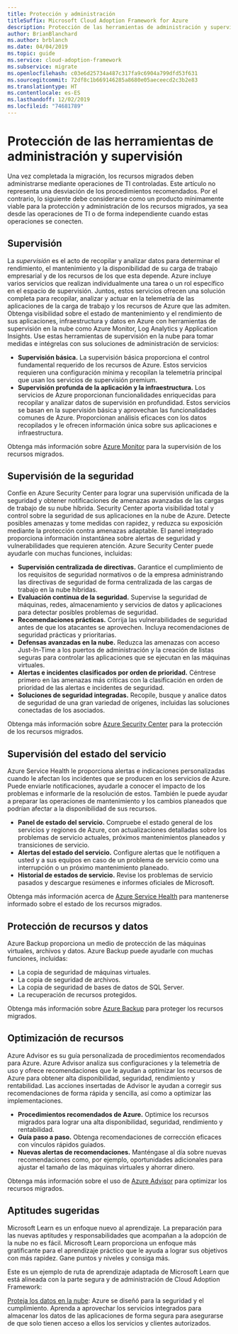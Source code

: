 ```yaml
---
title: Protección y administración
titleSuffix: Microsoft Cloud Adoption Framework for Azure
description: Protección de las herramientas de administración y supervisión
author: BrianBlanchard
ms.author: brblanch
ms.date: 04/04/2019
ms.topic: guide
ms.service: cloud-adoption-framework
ms.subservice: migrate
ms.openlocfilehash: c03e6d25734a487c317fa9c6904a799dfd53f631
ms.sourcegitcommit: 72df8c1b669146285a8680e05aeceecd2c3b2e83
ms.translationtype: HT
ms.contentlocale: es-ES
ms.lasthandoff: 12/02/2019
ms.locfileid: "74681789"
---
```

# <a name="secure-monitoring-and-management-tools"></a>Protección de las herramientas de administración y supervisión

Una vez completada la migración, los recursos migrados deben administrarse mediante operaciones de TI controladas. Este artículo no representa una desviación de los procedimientos recomendados. Por el contrario, lo siguiente debe considerarse como un producto mínimamente viable para la protección y administración de los recursos migrados, ya sea desde las operaciones de TI o de forma independiente cuando estas operaciones se conecten.

## <a name="monitoring"></a>Supervisión

La *supervisión* es el acto de recopilar y analizar datos para determinar el rendimiento, el mantenimiento y la disponibilidad de su carga de trabajo empresarial y de los recursos de los que esta depende. Azure incluye varios servicios que realizan individualmente una tarea o un rol específico en el espacio de supervisión. Juntos, estos servicios ofrecen una solución completa para recopilar, analizar y actuar en la telemetría de las aplicaciones de la carga de trabajo y los recursos de Azure que las admiten. Obtenga visibilidad sobre el estado de mantenimiento y el rendimiento de sus aplicaciones, infraestructura y datos en Azure con herramientas de supervisión en la nube como Azure Monitor, Log Analytics y Application Insights. Use estas herramientas de supervisión en la nube para tomar medidas e intégrelas con sus soluciones de administración de servicios:

- **Supervisión básica.** La supervisión básica proporciona el control fundamental requerido de los recursos de Azure. Estos servicios requieren una configuración mínima y recopilan la telemetría principal que usan los servicios de supervisión premium.
- **Supervisión profunda de la aplicación y la infraestructura.** Los servicios de Azure proporcionan funcionalidades enriquecidas para recopilar y analizar datos de supervisión en profundidad. Estos servicios se basan en la supervisión básica y aprovechan las funcionalidades comunes de Azure. Proporcionan análisis eficaces con los datos recopilados y le ofrecen información única sobre sus aplicaciones e infraestructura.

Obtenga más información sobre [Azure Monitor](https://docs.microsoft.com/azure/azure-monitor/overview) para la supervisión de los recursos migrados.

## <a name="security-monitoring"></a>Supervisión de la seguridad

Confíe en Azure Security Center para lograr una supervisión unificada de la seguridad y obtener notificaciones de amenazas avanzadas de las cargas de trabajo de su nube híbrida. Security Center aporta visibilidad total y control sobre la seguridad de sus aplicaciones en la nube de Azure. Detecte posibles amenazas y tome medidas con rapidez, y reduzca su exposición mediante la protección contra amenazas adaptable. El panel integrado proporciona información instantánea sobre alertas de seguridad y vulnerabilidades que requieren atención. Azure Security Center puede ayudarle con muchas funciones, incluidas:

- **Supervisión centralizada de directivas.** Garantice el cumplimiento de los requisitos de seguridad normativos o de la empresa administrando las directivas de seguridad de forma centralizada de las cargas de trabajo en la nube híbridas.
- **Evaluación continua de la seguridad.** Supervise la seguridad de máquinas, redes, almacenamiento y servicios de datos y aplicaciones para detectar posibles problemas de seguridad.
- **Recomendaciones prácticas.** Corrija las vulnerabilidades de seguridad antes de que los atacantes se aprovechen. Incluya recomendaciones de seguridad prácticas y prioritarias.
- **Defensas avanzadas en la nube.** Reduzca las amenazas con acceso Just-In-Time a los puertos de administración y la creación de listas seguras para controlar las aplicaciones que se ejecutan en las máquinas virtuales.
- **Alertas e incidentes clasificados por orden de prioridad.** Céntrese primero en las amenazas más críticas con la clasificación en orden de prioridad de las alertas e incidentes de seguridad.
- **Soluciones de seguridad integradas.** Recopile, busque y analice datos de seguridad de una gran variedad de orígenes, incluidas las soluciones conectadas de los asociados.

Obtenga más información sobre [Azure Security Center](https://docs.microsoft.com/azure/security-center) para la protección de los recursos migrados.

## <a name="service-health-monitoring"></a>Supervisión del estado del servicio

Azure Service Health le proporciona alertas e indicaciones personalizadas cuando le afectan los incidentes que se producen en los servicios de Azure. Puede enviarle notificaciones, ayudarle a conocer el impacto de los problemas e informarle de la resolución de estos. También le puede ayudar a preparar las operaciones de mantenimiento y los cambios planeados que podrían afectar a la disponibilidad de sus recursos.

- **Panel de estado del servicio.** Compruebe el estado general de los servicios y regiones de Azure, con actualizaciones detalladas sobre los problemas de servicio actuales, próximos mantenimientos planeados y transiciones de servicio.
- **Alertas del estado del servicio.** Configure alertas que le notifiquen a usted y a sus equipos en caso de un problema de servicio como una interrupción o un próximo mantenimiento planeado.
- **Historial de estados de servicio.** Revise los problemas de servicio pasados y descargue resúmenes e informes oficiales de Microsoft.

Obtenga más información acerca de [Azure Service Health](https://docs.microsoft.com/azure/service-health) para mantenerse informado sobre el estado de los recursos migrados.

## <a name="protect-assets-and-data"></a>Protección de recursos y datos

Azure Backup proporciona un medio de protección de las máquinas virtuales, archivos y datos. Azure Backup puede ayudarle con muchas funciones, incluidas:

- La copia de seguridad de máquinas virtuales.
- La copia de seguridad de archivos.
- La copia de seguridad de bases de datos de SQL Server.
- La recuperación de recursos protegidos.

Obtenga más información sobre [Azure Backup](https://docs.microsoft.com/azure/backup) para proteger los recursos migrados.

## <a name="optimize-resources"></a>Optimización de recursos

Azure Advisor es su guía personalizada de procedimientos recomendados para Azure. Azure Advisor analiza sus configuraciones y la telemetría de uso y ofrece recomendaciones que le ayudan a optimizar los recursos de Azure para obtener alta disponibilidad, seguridad, rendimiento y rentabilidad. Las acciones insertadas de Advisor le ayudan a corregir sus recomendaciones de forma rápida y sencilla, así como a optimizar las implementaciones.

- **Procedimientos recomendados de Azure.** Optimice los recursos migrados para lograr una alta disponibilidad, seguridad, rendimiento y rentabilidad.
- **Guía paso a paso.** Obtenga recomendaciones de corrección eficaces con vínculos rápidos guiados.
- **Nuevas alertas de recomendaciones.** Manténgase al día sobre nuevas recomendaciones como, por ejemplo, oportunidades adicionales para ajustar el tamaño de las máquinas virtuales y ahorrar dinero.

Obtenga más información sobre el uso de [Azure Advisor](https://docs.microsoft.com/azure/advisor/advisor-overview) para optimizar los recursos migrados.

## <a name="suggested-skills"></a>Aptitudes sugeridas

Microsoft Learn es un enfoque nuevo al aprendizaje. La preparación para las nuevas aptitudes y responsabilidades que acompañan a la adopción de la nube no es fácil. Microsoft Learn proporciona un enfoque más gratificante para el aprendizaje práctico que le ayuda a lograr sus objetivos con más rapidez. Gane puntos y niveles y consiga más.

Este es un ejemplo de ruta de aprendizaje adaptada de Microsoft Learn que está alineada con la parte segura y de administración de Cloud Adoption Framework: 

[Proteja los datos en la nube](https://docs.microsoft.com/learn/paths/secure-your-cloud-data/): Azure se diseñó para la seguridad y el cumplimiento. Aprenda a aprovechar los servicios integrados para almacenar los datos de las aplicaciones de forma segura para asegurarse de que solo tienen acceso a ellos los servicios y clientes autorizados.

